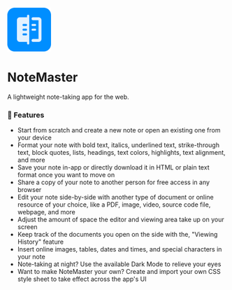 <img src="notemasterIcon.svg" style="height: 100px">[]()

# NoteMaster

A lightweight note-taking app for the web.

### 📃 Features

- Start from scratch and create a new note or open an existing one from your device
- Format your note with bold text, italics, underlined text, strike-through text, block quotes, lists, headings, text colors, highlights, text alignment, and more
- Save your note in-app or directly download it in HTML or plain text format once you want to move on
- Share a copy of your note to another person for free access in any browser
- Edit your note side-by-side with another type of document or online resource of your choice, like a PDF, image, video, source code file, webpage, and more
- Adjust the amount of space the editor and viewing area take up on your screen
- Keep track of the documents you open on the side with the, "Viewing History" feature
- Insert online images, tables, dates and times, and special characters in your note
- Note-taking at night? Use the available Dark Mode to relieve your eyes
- Want to make NoteMaster your own? Create and import your own CSS style sheet to take effect across the app's UI
